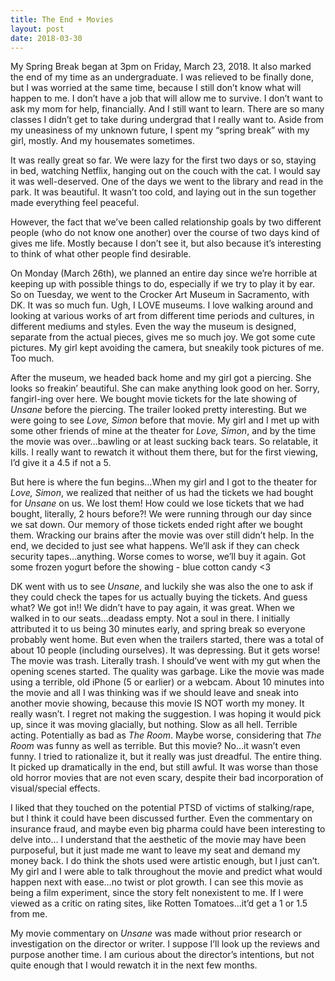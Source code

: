 ```yaml
---
title: The End + Movies
layout: post
date: 2018-03-30
---
```


My Spring Break began at 3pm on Friday, March 23, 2018. It also marked the end of my time as an undergraduate. I was relieved to be finally done, but I was worried at the same time, because I still don’t know what will happen to me. I don’t have a job that will allow me to survive. I don’t want to ask my mom for help, financially. And I still want to learn. There are so many classes I didn’t get to take during undergrad that I really want to. Aside from my uneasiness of my unknown future, I spent my “spring break” with my girl, mostly. And my housemates sometimes.

It was really great so far. We were lazy for the first two days or so, staying in bed, watching Netflix, hanging out on the couch with the cat. I would say it was well-deserved. One of the days we went to the library and read in the park. It was beautiful. It wasn’t too cold, and laying out in the sun together made everything feel peaceful.

However, the fact that we’ve been called relationship goals by two different people (who do not know one another) over the course of two days kind of gives me life. Mostly because I don’t see it, but also because it’s interesting to think of what other people find desirable.

On Monday (March 26th), we planned an entire day since we’re horrible at keeping up with possible things to do, especially if we try to play it by ear. So on Tuesday, we went to the Crocker Art Museum in Sacramento, with DK. It was so much fun. Ugh, I LOVE museums. I love walking around and looking at various works of art from different time periods and cultures, in different mediums and styles. Even the way the museum is designed, separate from the actual pieces, gives me so much joy. We got some cute pictures. My girl kept avoiding the camera, but sneakily took pictures of me. Too much.

After the museum, we headed back home and my girl got a piercing. She looks so freakin’ beautiful. She can make anything look good on her. Sorry, fangirl-ing over here. We bought movie tickets for the late showing of <em>Unsane</em> before the piercing. The trailer looked pretty interesting. But we were going to see <em>Love, Simon</em> before that movie. My girl and I met up with some other friends of mine at the theater for <em>Love, Simon</em>, and by the time the movie was over…bawling or at least sucking back tears. So relatable, it kills. I really want to rewatch it without them there, but for the first viewing, I’d give it a 4.5 if not a 5.

But here is where the fun begins…When my girl and I got to the theater for <em>Love, Simon</em>, we realized that neither of us had the tickets we had bought for <em>Unsane</em> on us. We lost them! How could we lose tickets that we had bought, literally, 2 hours before?! We were running through our day since we sat down. Our memory of those tickets ended right after we bought them. Wracking our brains after the movie was over still didn’t help. In the end, we decided to just see what happens. We’ll ask if they can check security tapes…anything. Worse comes to worse, we’ll buy it again. Got some frozen yogurt before the showing - blue cotton candy <3

DK went with us to see <em>Unsane</em>, and luckily she was also the one to ask if they could check the tapes for us actually buying the tickets. And guess what? We got in!! We didn’t have to pay again, it was great. When we walked in to our seats…deadass empty. Not a soul in there. I initially attributed it to us being 30 minutes early, and spring break so everyone probably went home. But even when the trailers started, there was a total of about 10 people (including ourselves). It was depressing. But it gets worse! The movie was trash. Literally trash. I should’ve went with my gut when the opening scenes started. The quality was garbage. Like the movie was made using a terrible, old iPhone (5 or earlier) or a webcam. About 10 minutes into the movie and all I was thinking was if we should leave and sneak into another movie showing, because this movie IS NOT worth my money. It really wasn’t. I regret not making the suggestion. I was hoping it would pick up, since it was moving glacially, but nothing. Slow as all hell. Terrible acting. Potentially as bad as <em>The Room</em>. Maybe worse, considering that <em>The Room</em> was funny as well as terrible. But this movie? No…it wasn’t even funny. I tried to rationalize it, but it really was just dreadful. The entire thing. It picked up dramatically in the end, but still awful. It was worse than those old horror movies that are not even scary, despite their bad incorporation of visual/special effects.

I liked that they touched on the potential PTSD of victims of stalking/rape, but I think it could have been discussed further. Even the commentary on insurance fraud, and maybe even big pharma could have been interesting to delve into… I understand that the aesthetic of the movie may have been purposeful, but it just made me want to leave my seat and demand my money back. I do think the shots used were artistic enough, but I just can’t. My girl and I were able to talk throughout the movie and predict what would happen next with ease…no twist or plot growth. I can see this movie as being a film experiment, since the story felt nonexistent to me. If I were viewed as a critic on rating sites, like Rotten Tomatoes…it’d get a 1 or 1.5 from me.

My movie commentary on <em>Unsane</em> was made without prior research or investigation on the director or writer. I suppose I’ll look up the reviews and purpose another time. I am curious about the director’s intentions, but not quite enough that I would rewatch it in the next few months.
